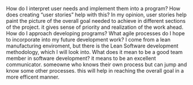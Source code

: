 How do I interpret user needs and implement them into a program? How does creating “user stories” help with this?
  In my opinion, user stories help paint the picture of the overall goal needed to achieve in different sections of the project. it gives sense of priority and realization of the work ahead. 
How do I approach developing programs? What agile processes do I hope to incorporate into my future development work?
  I come from a lean manufacturing enviroment, but there is the Lean Software development methodology, which I will look into. 
What does it mean to be a good team member in software development?
  it means to be an excellent communicator. someowne who knows their own process but can jump and know some other processes. this will help in reaching the overall goal in a more efficent manner. 
